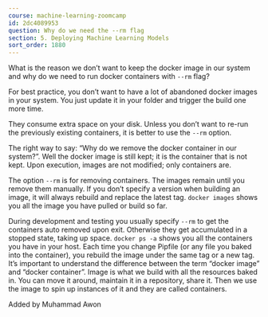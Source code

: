 ```yaml
---
course: machine-learning-zoomcamp
id: 2dc4089953
question: Why do we need the --rm flag
section: 5. Deploying Machine Learning Models
sort_order: 1880
---
```


What is the reason we don’t want to keep the docker image in our system and why do we need to run docker containers with `--rm` flag?

For best practice, you don’t want to have a lot of abandoned docker images in your system. You just update it in your folder and trigger the build one more time.

They consume extra space on your disk. Unless you don’t want to re-run the previously existing containers, it is better to use the `--rm` option.

The right way to say: “Why do we remove the docker container in our system?”. Well the docker image is still kept; it is the container that is not kept. Upon execution, images are not modified; only containers are.

The option `--rm` is for removing containers. The images remain until you remove them manually. If you don’t specify a version when building an image, it will always rebuild and replace the latest tag. `docker images` shows you all the image you have pulled or build so far.

During development and testing you usually specify `--rm` to get the containers auto removed upon exit. Otherwise they get accumulated in a stopped state, taking up space. `docker ps -a` shows you all the containers you have in your host. Each time you change Pipfile (or any file you baked into the container), you rebuild the image under the same tag or a new tag. It’s important to understand the difference between the term “docker image” and “docker container”. Image is what we build with all the resources baked in. You can move it around, maintain it in a repository, share it. Then we use the image to spin up instances of it and they are called containers.

Added by Muhammad Awon

